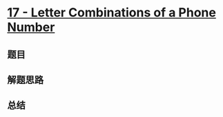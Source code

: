 # [17 - Letter Combinations of a Phone Number](https://leetcode.com/problems/letter-combinations-of-a-phone-number/)

## 题目


## 解题思路


## 总结



